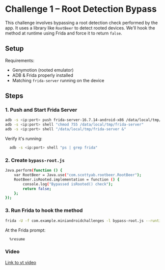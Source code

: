
# Challenge 1 – Root Detection Bypass

This challenge involves bypassing a root detection check performed by the app. It uses a library like `RootBeer` to detect rooted devices. We'll hook the method at runtime using Frida and force it to return `false`.


## Setup

Requirements:
- Genymotion (rooted emulator)
- ADB & Frida properly installed
- Matching `frida-server` running on the device

## Steps

### 1. Push and Start Frida Server

```bash
adb -s <ip:port> push frida-server-16.7.14-android-x86 /data/local/tmp/frida-server
adb -s <ip:port> shell "chmod 755 /data/local/tmp/frida-server"
adb -s <ip:port> shell "/data/local/tmp/frida-server &"
```
Verify it's running:
```bash
  adb -s <ip:port> shell "ps | grep frida"
```
### 2. Create `bypass-root.js`

```bash
Java.perform(function () {
    var RootBeer = Java.use("com.scottyab.rootbeer.RootBeer");
    RootBeer.isRooted.implementation = function () {
        console.log("Bypassed isRooted() check");
        return false;
    };
});

```

### 3. Run Frida to hook the method

```bash
frida -U -f com.example.miniandroidchallenges -l bypass-root.js --runtime=v8
```
At the Frida prompt:

```bash
  %resume
```

### Video
[Link to yt video](https://youtu.be/RolQOleHgD8)
